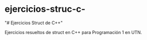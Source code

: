 # ejercicios-struc-c-

"# Ejercicios Struct de C++" 

Ejercicios resueltos de struct en C++ para Programación 1 en UTN.